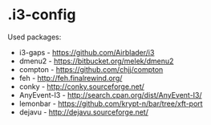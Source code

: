 # .i3-config
Used packages:
 - i3-gaps -      https://github.com/Airblader/i3
 - dmenu2 -       https://bitbucket.org/melek/dmenu2
 - compton -      https://github.com/chjj/compton
 - feh -          http://feh.finalrewind.org/
 - conky -        http://conky.sourceforge.net/
 - AnyEvent-I3 -  http://search.cpan.org/dist/AnyEvent-I3/
 - lemonbar -     https://github.com/krypt-n/bar/tree/xft-port
 - dejavu -       http://dejavu.sourceforge.net/

 
